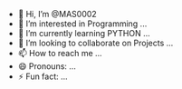- 👋 Hi, I’m @MAS0002
- 👀 I’m interested in Programming ...
- 🌱 I’m currently learning PYTHON ...
- 💞️ I’m looking to collaborate on Projects ...
- 📫 How to reach me ...
- 😄 Pronouns: ...
- ⚡ Fun fact: ...

<!---
MAS0002/MAS0002 is a ✨ special ✨ repository because its `README.md` (this file) appears on your GitHub profile.
You can click the Preview link to take a look at your changes.
--->
